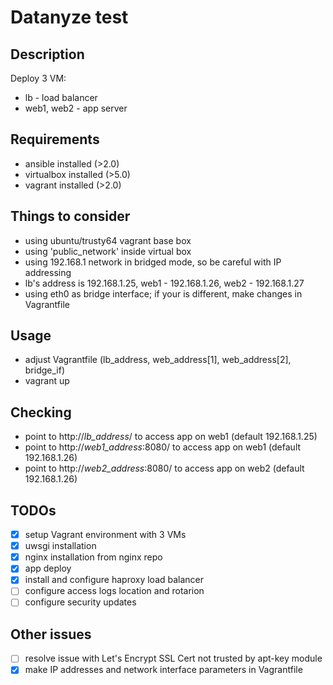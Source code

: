 # Datanyze test

## Description
Deploy 3 VM:
* lb - load balancer
* web1, web2 - app server

## Requirements
* ansible installed (>2.0)
* virtualbox installed (>5.0)
* vagrant installed (>2.0)

## Things to consider
* using ubuntu/trusty64 vagrant base box
* using 'public_network' inside virtual box
* using 192.168.1 network in bridged mode, so be careful with IP addressing
* lb's address is 192.168.1.25, web1 - 192.168.1.26, web2 - 192.168.1.27
* using eth0 as bridge interface; if your is different, make changes in Vagrantfile

## Usage
* adjust Vagrantfile (lb_address, web_address[1], web_address[2], bridge_if)
* vagrant up

## Checking
* point to http://*lb_address*/ to access app on web1 (default 192.168.1.25)
* point to http://*web1_address*:8080/ to access app on web1 (default 192.168.1.26)
* point to http://*web2_address*:8080/ to access app on web2 (default 192.168.1.26)

## TODOs

- [x] setup Vagrant environment with 3 VMs
- [x] uwsgi installation
- [x] nginx installation from nginx repo
- [x] app deploy
- [x] install and configure haproxy load balancer
- [ ] configure access logs location and rotarion
- [ ] configure security updates
## Other issues
- [ ] resolve issue with Let's Encrypt SSL Cert not trusted by apt-key module
- [x] make IP addresses and network interface parameters in Vagrantfile
